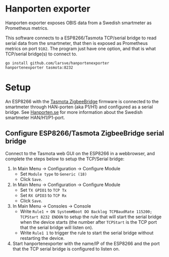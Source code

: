 # Hanporten exporter
Hanporten exporter exposes OBIS data from a Swedish smartmeter as Prometheus metrics.

This software connects to a ESP8266/Tasmota TCP/serial bridge to read serial data from the smartmeter, that then is exposed as Prometheus metrics on port `9102`. The program just have one option, and that is what TCP/serial bridge(s) to connect to.

    go install github.com/larsve/hanportenexporter
    hanportenexporter tasmota:8232

# Setup
An ESP8266 with the [Tasmota ZigbeeBridge](https://tasmota.github.io/install/) firmware is connected to the smartmeter through HAN-porten (aka P1/H1) and configured as a serial bridge. See [Hanporten.se](https://hanporten.se/) for more information about the Swedish smartmeter HAN/H1/P1-port.

## Configure ESP8266/Tasmota ZigbeeBridge serial bridge
Connect to the Tasmota web GUI on the ESP8266 in a webbrowser, and complete the steps below to setup the TCP/Serial bridge:
 1. In Main Menu -> Configuration -> Configure Module
    * Set `Module type` to `Generic (18)`
    * Click `Save`.
 2. In Main Menu -> Configuration -> Configure Module
    * Set `TX GPIO1` to `TCP Tx`
    * Set `RX GPIO3` to `TCP Rx`
    * Click `Save`.
 3. In Main Menu -> Consoles -> Console
    * Write `Rule1 + ON System#Boot DO Backlog TCPBaudRate 115200; TCPStart 8232 ENDON` to setup the rule that will start the serial bridge when the device starts (the number after `TCPStart` is the TCP port that the serial bridge will listen on).
    * Write `Rule1 1` to trigger the rule to start the serial bridge without restarting the device.
 4. Start hanportenexporter with the name/IP of the ESP8266 and the port that the TCP serial bridge is configured to listen on.
